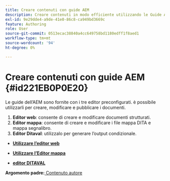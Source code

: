 ```yaml
---
title: Creare contenuti con guide AEM
description: Creare contenuti in modo efficiente utilizzando le Guide AEM. Scopri come creare, modificare e pubblicare i tuoi documenti in Guide AEM.
exl-id: 9e29dde4-a9de-41e0-86c8-ca949bd3669c
feature: Authoring
role: User
source-git-commit: 0513ecac38840a4cc649758bd1180edff1f8aed1
workflow-type: tm+mt
source-wordcount: '94'
ht-degree: 0%

---
```


# Creare contenuti con guide AEM {#id221EB0P0E20}

Le guide dell’AEM sono fornite con i tre editor preconfigurati. è possibile utilizzarli per creare, modificare e pubblicare i documenti.

1. **Editor web**: consente di creare e modificare documenti strutturati.
1. **Editor mappa**: consente di creare e modificare i file mappa DITA e mappa segnalibro.
1. **Editor Ditaval**: utilizzalo per generare l’output condizionale.

- **[Utilizzare l’editor web](web-editor.md)**

- **[Utilizzare l’Editor mappa](map-editor.md)**

- **[editor DITAVAL](ditaval-editor.md)**


**Argomento padre:**[ Contenuto autore](authoring-content.md)
